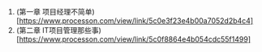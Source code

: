 1. (第一章 项目经理不简单)[https://www.processon.com/view/link/5c0e3f23e4b00a7052d2b4c4]
2. (第二章 IT项目管理那些事)[https://www.processon.com/view/link/5c0f8864e4b054cdc55f1499]